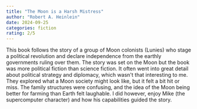 ```yaml
---
title: "The Moon is a Harsh Mistress"
author: "Robert A. Heinlein"
date: 2024-09-25
categories: fiction
rating: 2/5
---
```


This book follows the story of a group of Moon colonists (Lunies) who stage a political revolution and declare independence from the earthly governments ruling over them. The story was set on the Moon but the book was more political fiction than science fiction. It often went into great detail about political strategy and diplomacy, which wasn't that interesting to me. They explored what a Moon society might look like, but it felt a bit hit or miss. The family structures were confusing, and the idea of the Moon being better for farming than Earth felt laughable. I did however, enjoy Mike (the supercomputer character) and how his capabilities guided the story.
